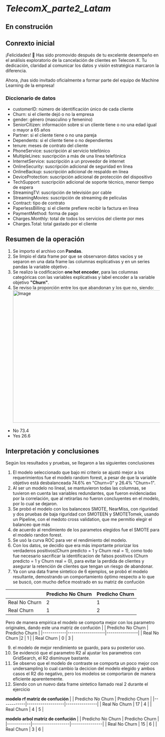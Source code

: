 # *TelecomX_parte2_Latam*
## En construción

## Conrexto inicial
¡Felicidades! 🎉 Has sido promovido después de tu excelente desempeño en el análisis exploratorio de la cancelación de clientes en Telecom X. Tu dedicación, claridad al comunicar los datos y visión estratégica marcaron la diferencia.

Ahora, ¡has sido invitado oficialmente a formar parte del equipo de Machine Learning de la empresa!

### Diccionario de datos
- customerID: número de identificación único de cada cliente
- Churn: si el cliente dejó o no la empresa
- gender: género (masculino y femenino)
- SeniorCitizen: información sobre si un cliente tiene o no una edad igual o mayor a 65 años
- Partner: si el cliente tiene o no una pareja
- Dependents: si el cliente tiene o no dependientes
- tenure: meses de contrato del cliente
- PhoneService: suscripción al servicio telefónico
- MultipleLines: suscripción a más de una línea telefónica
- InternetService: suscripción a un proveedor de internet
- OnlineSecurity: suscripción adicional de seguridad en línea
- OnlineBackup: suscripción adicional de respaldo en línea
- DeviceProtection: suscripción adicional de protección del dispositivo
- TechSupport: suscripción adicional de soporte técnico, menor tiempo de espera
- StreamingTV: suscripción de televisión por cable
- StreamingMovies: suscripción de streaming de películas
- Contract: tipo de contrato
- PaperlessBilling: si el cliente prefiere recibir la factura en línea
- PaymentMethod: forma de pago
- Charges.Monthly: total de todos los servicios del cliente por mes
- Charges.Total: total gastado por el cliente

## Resumen de la operación
1. Se importo el archivo con <b>Pandas</b>.
2. Se limpio el data frame por que se observaron datos vacios y se separon en una data frame las columnas explicativas y en un series pandas la variable objetivo .
3. Se realizo la codificacion <b>one hot encoder</b>, para las columnas categóricas con las variables explicativas y label encoder a la variable objetivo <b>"Churn"</b>.
4. Se reviso la proporción entre los que abandonan y los que no, siendo:
   <img width="580" height="432" alt="Image" src="https://github.com/user-attachments/assets/25fdbdbe-be78-45da-8433-ab43562a33f8" />

  - No     73.4
  - Yes    26.6

## **Interpretación y conclusiones**
Según los resultados y pruebas, se llegaron a las siguientes conclusiones

1. El modelo seleccionado que bajo mi criterio se ajustó mejor a los requerimientos fue el modelo random forest, a pesar de que la variable objetivo está desbalanceada 74.6% en "Churn=0" y 26.4% "Churn=1".
2. Al ser un modelo no lineal, se mantuvieron todas las columnas, se tuvieron en cuenta las variables redundantes, que fueron evidenciadas por la correlación, que al retirarlas no fueron concluyentes en el modelo, por lo cual se dejaron.
3. Se probó el modelo con los balanceos SMOTE, NearMiss, con riguridad y dos pruebas de baja riguridad con SMOTEEN y SMOTETomek, usando un Pipeline, con el medoto cross validation, que me permitio elegir el balanceo que más 
4. de acuerdo al rendimiento de los parametos elegidos fue el SMOTE para el modelo randon forest.
5. Se usó la curva ROC para ver el rendimiento del modelo.
6. Con los datos, se decidio que era más importante priorizar los verdaderos positivos(Churn predicto = 1 y Churn real = 1), como todo fue necesario sacrificar la identificacion de falsos positivos (Churn predicto = 1 y Churn real = 0), para evitar la perdida de clientes y asegurar la retención de clientes que tengan un riesgo de abandonar.
7. Ya con una data frame sintetico de 6 ejemplos, se probó el modelo resultante, demostrando un comportamiento óptimo respecto a lo que se buscó, con mucho defice mostrado en su matriz de confución

|            | Predicho No Churn | Predicho Churn |
|------------|-------------------|----------------|
| Real No Churn | 2             | 1          |
| Real Churn    | 1              | 2           |

Pero de manera empirica el modelo se comporta mejor con los parametro originales, dando este una matriz de confución
|            | Predicho No Churn | Predicho Churn |
|------------|-------------------|----------------|
| Real No Churn |2             | 1            |
| Real Churn    | 0              | 3            |

9. el modelo de mejor rendimiento se guardo, para su posterior uso.
10. Se evidenció que el parametro R2 al ajustar los parametros con GridSearch, el R2 disminuye bastante.
11. Se observo que el modelo de contraste se comporta un poco mejor con undersampling lo cual cambio la decicion del modelo elegido y ambos casos el R2 dio negativo, pero los modelos se comportaron de manera eficiente aparentemente.
12. Siendo con un nuevo data frame sintetico llamado real 2 durante el ejercicio

<b>modelo rf matríz de confución</b>
|            | Predicho No Churn | Predicho Churn |
|------------|-------------------|----------------|
| Real No Churn | 17             | 4            |
| Real Churn    | 4              | 5            |

<b>modelo arbol matríz de confución</b>
|            | Predicho No Churn | Predicho Churn |
|------------|-------------------|----------------|
| Real No Churn | 15              | 6           |
| Real Churn    | 3              | 6            |

